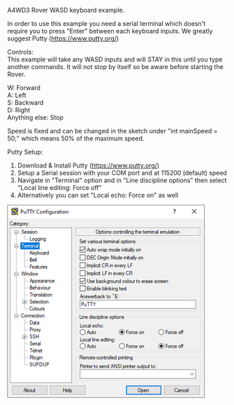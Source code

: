 A4WD3 Rover WASD keyboard example.

In order to use this example you need a serial terminal which doesn't require you to press "Enter" between each keyboard inputs.
We greatly suggest Putty (https://www.putty.org/)

Controls:<br/>
  This example will take any WASD inputs and will STAY in this until you type another commands.
  It will not stop by itself so be aware before starting the Rover.
  
  W: Forward<br/>
  A: Left<br/>
  S: Backward<br/>
  D: Right<br/>
  Anything else: Stop<br/>

  Speed is fixed and can be changed in the sketch under "int mainSpeed = 50;" which means 50% of the maximum speed.<br/>

Putty Setup:
  1. Download & Install Putty (https://www.putty.org/)
  2. Setup a Serial session with your COM port and at 115200 (default) speed
  3. Navigate in "Terminal" option and in "Line discipline options" then select "Local line editing: Force off"
  4. Alternatively you can set "Local echo: Force on" as well

![Alt Text](https://github.com/Lynxmotion/Rovers/blob/master/A4WD3/A4WD3_WASD/PuttyConfiguration.jpg)
